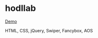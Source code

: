 # hodllab

<a href="https://m-coder.ru/mywork/hodllab/" target="_blank">Demo</a>

HTML, CSS, jQuery, Swiper, Fancybox, AOS